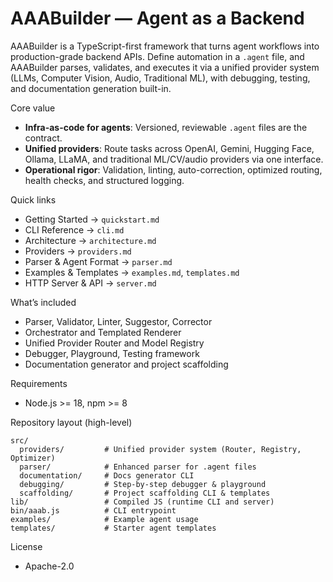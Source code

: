 AAABuilder — Agent as a Backend
================================

AAABuilder is a TypeScript-first framework that turns agent workflows into production-grade backend APIs. Define automation in a `.agent` file, and AAABuilder parses, validates, and executes it via a unified provider system (LLMs, Computer Vision, Audio, Traditional ML), with debugging, testing, and documentation generation built-in.

Core value
- **Infra-as-code for agents**: Versioned, reviewable `.agent` files are the contract.
- **Unified providers**: Route tasks across OpenAI, Gemini, Hugging Face, Ollama, LLaMA, and traditional ML/CV/audio providers via one interface.
- **Operational rigor**: Validation, linting, auto-correction, optimized routing, health checks, and structured logging.

Quick links
- Getting Started → `quickstart.md`
- CLI Reference → `cli.md`
- Architecture → `architecture.md`
- Providers → `providers.md`
- Parser & Agent Format → `parser.md`
- Examples & Templates → `examples.md`, `templates.md`
- HTTP Server & API → `server.md`

What’s included
- Parser, Validator, Linter, Suggestor, Corrector
- Orchestrator and Templated Renderer
- Unified Provider Router and Model Registry
- Debugger, Playground, Testing framework
- Documentation generator and project scaffolding

Requirements
- Node.js >= 18, npm >= 8

Repository layout (high-level)
```
src/
  providers/         # Unified provider system (Router, Registry, Optimizer)
  parser/            # Enhanced parser for .agent files
  documentation/     # Docs generator CLI
  debugging/         # Step-by-step debugger & playground
  scaffolding/       # Project scaffolding CLI & templates
lib/                 # Compiled JS (runtime CLI and server)
bin/aaab.js          # CLI entrypoint
examples/            # Example agent usage
templates/           # Starter agent templates
```

License
- Apache-2.0

